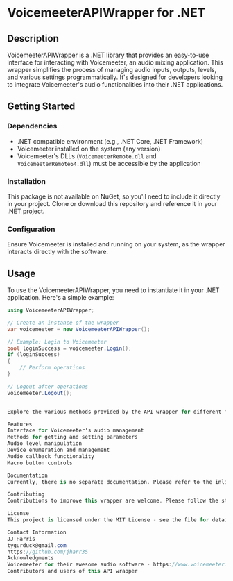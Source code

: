 # VoicemeeterAPIWrapper for .NET

## Description

VoicemeeterAPIWrapper is a .NET library that provides an easy-to-use interface for interacting with Voicemeeter, an audio mixing application. This wrapper simplifies the process of managing audio inputs, outputs, levels, and various settings programmatically. It's designed for developers looking to integrate Voicemeeter's audio functionalities into their .NET applications.

## Getting Started

### Dependencies

- .NET compatible environment (e.g., .NET Core, .NET Framework)
- Voicemeeter installed on the system (any version)
- Voicemeeter's DLLs (`VoicemeeterRemote.dll` and `VoicemeeterRemote64.dll`) must be accessible by the application

### Installation

This package is not available on NuGet, so you'll need to include it directly in your project. Clone or download this repository and reference it in your .NET project.

### Configuration

Ensure Voicemeeter is installed and running on your system, as the wrapper interacts directly with the software.

## Usage

To use the VoicemeeterAPIWrapper, you need to instantiate it in your .NET application. Here's a simple example:

```csharp
using VoicemeeterAPIWrapper;

// Create an instance of the wrapper
var voicemeeter = new VoicemeeterAPIWrapper();

// Example: Login to Voicemeeter
bool loginSuccess = voicemeeter.Login();
if (loginSuccess)
{
    // Perform operations
}

// Logout after operations
voicemeeter.Logout();


Explore the various methods provided by the API wrapper for different functionalities like managing audio levels, inputs, outputs, and more.

Features
Interface for Voicemeeter's audio management
Methods for getting and setting parameters
Audio level manipulation
Device enumeration and management
Audio callback functionality
Macro button controls

Documentation
Currently, there is no separate documentation. Please refer to the inline comments in the code for detailed descriptions of methods and their usage.

Contributing
Contributions to improve this wrapper are welcome. Please follow the standard fork-and-pull request workflow on GitHub.

License
This project is licensed under the MIT License - see the file for details.

Contact Information
JJ Harris
tygurduck@gmail.com
https://github.com/jharr35
Acknowledgments
Voicemeeter for their awesome audio software - https://www.voicemeeter.com
Contributors and users of this API wrapper